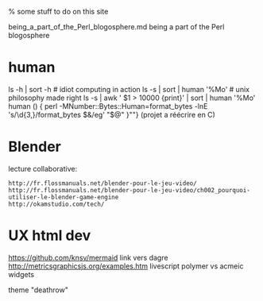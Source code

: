 % some stuff to do on this site

being_a_part_of_the_Perl_blogosphere.md being a part of the Perl blogosphere

# human

ls -h | sort -h # idiot computing in action 
ls -s | sort | human '%Mo' # unix philosophy made right 
ls -s | awk ' $1 > 10000 {print}' |  sort | human '%Mo' 
human () { perl -MNumber::Bytes::Human=format_bytes -lnE 's/\d{3,}/format_bytes $&/eg' "$@" }""}
(projet a réécrire en C)

# Blender

lecture collaborative:

    http://fr.flossmanuals.net/blender-pour-le-jeu-video/
    http://fr.flossmanuals.net/blender-pour-le-jeu-video/ch002_pourquoi-utiliser-le-blender-game-engine
    http://okamstudio.com/tech/

# UX html dev

https://github.com/knsv/mermaid link vers dagre
http://metricsgraphicsjs.org/examples.htm 
livescript
polymer vs acmeic widgets

theme "deathrow"
